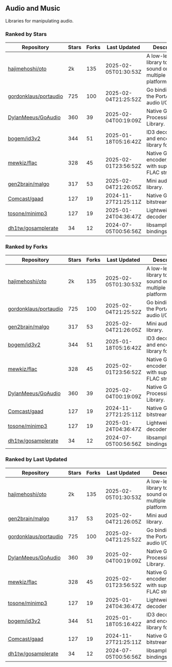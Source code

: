 ## Audio and Music

Libraries for manipulating audio.

### Ranked by Stars

| Repository | Stars | Forks | Last Updated | Description | 
|------------|-------|-------|--------------|-------------|
| [hajimehoshi/oto](https://github.com/hajimehoshi/oto) | 2k | 135 | 2025-02-05T01:30:53Z |  A low-level library to play sound on multiple platforms. |
| [gordonklaus/portaudio](https://github.com/gordonklaus/portaudio) | 725 | 100 | 2025-02-04T21:25:52Z |  Go bindings for the PortAudio audio I/O library. |
| [DylanMeeus/GoAudio](https://github.com/DylanMeeus/GoAudio) | 360 | 39 | 2025-02-04T00:19:09Z |  Native Go Audio Processing Library. |
| [bogem/id3v2](https://github.com/bogem/id3v2) | 344 | 51 | 2025-01-18T05:16:42Z |  ID3 decoding and encoding library for Go. |
| [mewkiz/flac](https://github.com/mewkiz/flac) | 328 | 45 | 2025-02-01T23:56:52Z |  Native Go FLAC encoder/decoder with support for FLAC streams. |
| [gen2brain/malgo](https://github.com/gen2brain/malgo) | 317 | 53 | 2025-02-04T21:26:05Z |  Mini audio library. |
| [Comcast/gaad](https://github.com/Comcast/gaad) | 127 | 19 | 2024-11-27T21:25:11Z |  Native Go AAC bitstream parser. |
| [tosone/minimp3](https://github.com/tosone/minimp3) | 127 | 19 | 2025-01-24T04:36:47Z |  Lightweight MP3 decoder library. |
| [dh1tw/gosamplerate](https://github.com/dh1tw/gosamplerate) | 34 | 12 | 2024-07-05T00:56:56Z |  libsamplerate bindings for go. |

### Ranked by Forks

| Repository | Stars | Forks | Last Updated | Description | 
|------------|-------|-------|--------------|-------------|
| [hajimehoshi/oto](https://github.com/hajimehoshi/oto) | 2k | 135 | 2025-02-05T01:30:53Z |  A low-level library to play sound on multiple platforms. |
| [gordonklaus/portaudio](https://github.com/gordonklaus/portaudio) | 725 | 100 | 2025-02-04T21:25:52Z |  Go bindings for the PortAudio audio I/O library. |
| [gen2brain/malgo](https://github.com/gen2brain/malgo) | 317 | 53 | 2025-02-04T21:26:05Z |  Mini audio library. |
| [bogem/id3v2](https://github.com/bogem/id3v2) | 344 | 51 | 2025-01-18T05:16:42Z |  ID3 decoding and encoding library for Go. |
| [mewkiz/flac](https://github.com/mewkiz/flac) | 328 | 45 | 2025-02-01T23:56:52Z |  Native Go FLAC encoder/decoder with support for FLAC streams. |
| [DylanMeeus/GoAudio](https://github.com/DylanMeeus/GoAudio) | 360 | 39 | 2025-02-04T00:19:09Z |  Native Go Audio Processing Library. |
| [Comcast/gaad](https://github.com/Comcast/gaad) | 127 | 19 | 2024-11-27T21:25:11Z |  Native Go AAC bitstream parser. |
| [tosone/minimp3](https://github.com/tosone/minimp3) | 127 | 19 | 2025-01-24T04:36:47Z |  Lightweight MP3 decoder library. |
| [dh1tw/gosamplerate](https://github.com/dh1tw/gosamplerate) | 34 | 12 | 2024-07-05T00:56:56Z |  libsamplerate bindings for go. |

### Ranked by Last Updated

| Repository | Stars | Forks | Last Updated | Description | 
|------------|-------|-------|--------------|-------------|
| [hajimehoshi/oto](https://github.com/hajimehoshi/oto) | 2k | 135 | 2025-02-05T01:30:53Z |  A low-level library to play sound on multiple platforms. |
| [gen2brain/malgo](https://github.com/gen2brain/malgo) | 317 | 53 | 2025-02-04T21:26:05Z |  Mini audio library. |
| [gordonklaus/portaudio](https://github.com/gordonklaus/portaudio) | 725 | 100 | 2025-02-04T21:25:52Z |  Go bindings for the PortAudio audio I/O library. |
| [DylanMeeus/GoAudio](https://github.com/DylanMeeus/GoAudio) | 360 | 39 | 2025-02-04T00:19:09Z |  Native Go Audio Processing Library. |
| [mewkiz/flac](https://github.com/mewkiz/flac) | 328 | 45 | 2025-02-01T23:56:52Z |  Native Go FLAC encoder/decoder with support for FLAC streams. |
| [tosone/minimp3](https://github.com/tosone/minimp3) | 127 | 19 | 2025-01-24T04:36:47Z |  Lightweight MP3 decoder library. |
| [bogem/id3v2](https://github.com/bogem/id3v2) | 344 | 51 | 2025-01-18T05:16:42Z |  ID3 decoding and encoding library for Go. |
| [Comcast/gaad](https://github.com/Comcast/gaad) | 127 | 19 | 2024-11-27T21:25:11Z |  Native Go AAC bitstream parser. |
| [dh1tw/gosamplerate](https://github.com/dh1tw/gosamplerate) | 34 | 12 | 2024-07-05T00:56:56Z |  libsamplerate bindings for go. |


